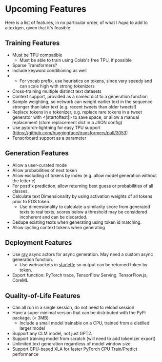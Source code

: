 # Upcoming Features

Here is a list of features, in no particular order, of what I *hope* to add to aitextgen, given that it's feasible.

## Training Features

* Must be TPU compatible
    * Must be able to train using Colab's free TPU, if possible
* Sparse Transformers?
* Include keyword conditioning as well
* * For vocab prefix, use heuristics on tokens, since very speedy and can scale high with strong tokenizers
* Cross-training multiple distinct text datasets
* Context support, provided as a named dict to a generation function
* Sample weighting, so network can weight earlier text in the sequence stronger than later text (e.g. recent tweets than older tweets!)
* Replace tokens in a tokenizer, e.g. replace rare tokens in a tweet generator with <|startoftext|> to save space, or allow a manual replacement (store replacement dict in a JSON config)
* Use pytorch-lightning for easy TPU support (https://github.com/huggingface/transformers/pull/3053)
* Tensorboard support as a parameter

## Generation Features

* Allow a user-curated mode
* Allow probabilities of next token
* Allow excluding of tokens by index (e.g. allow model generation without the letter e)
* For postfix prediction, allow returning best guess or probabilities of all classes.
* Calculate text Dimensionality by using activation weights of all tokens prior to EOS token.
    * Use dimensionality to calculate a similarity score from generated texts to real texts; scores below a threshold may be considered incoherent and can be discarded.
* Dedupe existing texts when generating using token id matching.
* Allow cycling context tokens when generating

## Deployment Features

* Use [ray](https://github.com/ray-project/ray) async actors for async generation. May need a custom async generation function.
    * Use websockets in [starlette](https://www.starlette.io) so output can be returned token by token.
* Export function: PyTorch trace, TensorFlow Serving, TensorFlow.js, CoreML

## Quality-of-Life Features

* Can all run in a single session, do not need to reload session
* Have a super minimal version that can be distributed with the PyPi package. (< 3MB)
  * Include a small model trainable on a CPU, trained from a distilled larger model
* Support any CLM model, not just GPT2.
* Support training model from scratch (will need to add tokenizer export)
* Unlimited text generation regardless of model window size.
* Support CPU-based XLA for faster PyTorch CPU Train/Predict performance
